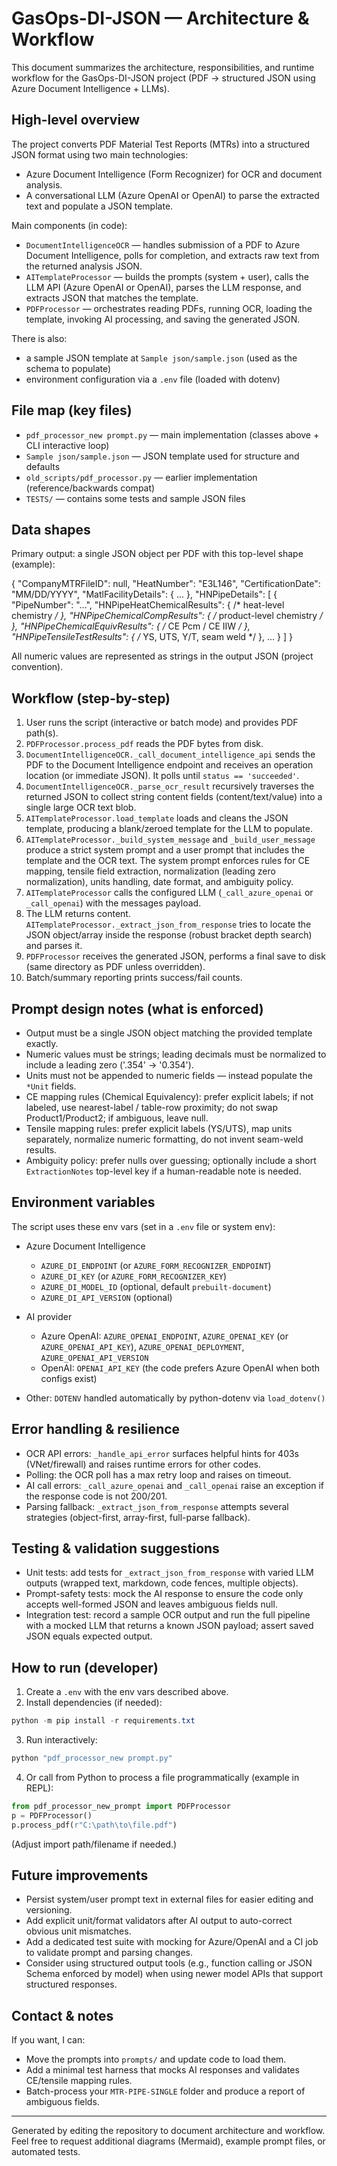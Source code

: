 # GasOps-DI-JSON — Architecture & Workflow

This document summarizes the architecture, responsibilities, and runtime workflow for the GasOps-DI-JSON project (PDF → structured JSON using Azure Document Intelligence + LLMs).

## High-level overview

The project converts PDF Material Test Reports (MTRs) into a structured JSON format using two main technologies:

- Azure Document Intelligence (Form Recognizer) for OCR and document analysis.
- A conversational LLM (Azure OpenAI or OpenAI) to parse the extracted text and populate a JSON template.

Main components (in code):

- `DocumentIntelligenceOCR` — handles submission of a PDF to Azure Document Intelligence, polls for completion, and extracts raw text from the returned analysis JSON.
- `AITemplateProcessor` — builds the prompts (system + user), calls the LLM API (Azure OpenAI or OpenAI), parses the LLM response, and extracts JSON that matches the template.
- `PDFProcessor` — orchestrates reading PDFs, running OCR, loading the template, invoking AI processing, and saving the generated JSON.

There is also:
- a sample JSON template at `Sample json/sample.json` (used as the schema to populate)
- environment configuration via a `.env` file (loaded with dotenv)

## File map (key files)

- `pdf_processor_new prompt.py` — main implementation (classes above + CLI interactive loop)
- `Sample json/sample.json` — JSON template used for structure and defaults
- `old_scripts/pdf_processor.py` — earlier implementation (reference/backwards compat)
- `TESTS/` — contains some tests and sample JSON files

## Data shapes

Primary output: a single JSON object per PDF with this top-level shape (example):

{
  "CompanyMTRFileID": null,
  "HeatNumber": "E3L146",
  "CertificationDate": "MM/DD/YYYY",
  "MatlFacilityDetails": { ... },
  "HNPipeDetails": [
    {
      "PipeNumber": "...",
      "HNPipeHeatChemicalResults": { /* heat-level chemistry */ },
      "HNPipeChemicalCompResults": { /* product-level chemistry */ },
      "HNPipeChemicalEquivResults": { /* CE Pcm / CE IIW */ },
      "HNPipeTensileTestResults": { /* YS, UTS, Y/T, seam weld */ },
      ...
    }
  ]
}

All numeric values are represented as strings in the output JSON (project convention).

## Workflow (step-by-step)

1. User runs the script (interactive or batch mode) and provides PDF path(s).
2. `PDFProcessor.process_pdf` reads the PDF bytes from disk.
3. `DocumentIntelligenceOCR._call_document_intelligence_api` sends the PDF to the Document Intelligence endpoint and receives an operation location (or immediate JSON). It polls until `status == 'succeeded'`.
4. `DocumentIntelligenceOCR._parse_ocr_result` recursively traverses the returned JSON to collect string content fields (content/text/value) into a single large OCR text blob.
5. `AITemplateProcessor.load_template` loads and cleans the JSON template, producing a blank/zeroed template for the LLM to populate.
6. `AITemplateProcessor._build_system_message` and `_build_user_message` produce a strict system prompt and a user prompt that includes the template and the OCR text. The system prompt enforces rules for CE mapping, tensile field extraction, normalization (leading zero normalization), units handling, date format, and ambiguity policy.
7. `AITemplateProcessor` calls the configured LLM (`_call_azure_openai` or `_call_openai`) with the messages payload.
8. The LLM returns content. `AITemplateProcessor._extract_json_from_response` tries to locate the JSON object/array inside the response (robust bracket depth search) and parses it.
9. `PDFProcessor` receives the generated JSON, performs a final save to disk (same directory as PDF unless overridden).
10. Batch/summary reporting prints success/fail counts.

## Prompt design notes (what is enforced)

- Output must be a single JSON object matching the provided template exactly.
- Numeric values must be strings; leading decimals must be normalized to include a leading zero ('.354' -> '0.354').
- Units must not be appended to numeric fields — instead populate the `*Unit` fields.
- CE mapping rules (Chemical Equivalency): prefer explicit labels; if not labeled, use nearest-label / table-row proximity; do not swap Product1/Product2; if ambiguous, leave null.
- Tensile mapping rules: prefer explicit labels (YS/UTS), map units separately, normalize numeric formatting, do not invent seam-weld results.
- Ambiguity policy: prefer nulls over guessing; optionally include a short `ExtractionNotes` top-level key if a human-readable note is needed.

## Environment variables

The script uses these env vars (set in a `.env` file or system env):

- Azure Document Intelligence
  - `AZURE_DI_ENDPOINT` (or `AZURE_FORM_RECOGNIZER_ENDPOINT`)
  - `AZURE_DI_KEY` (or `AZURE_FORM_RECOGNIZER_KEY`)
  - `AZURE_DI_MODEL_ID` (optional, default `prebuilt-document`)
  - `AZURE_DI_API_VERSION` (optional)

- AI provider
  - Azure OpenAI: `AZURE_OPENAI_ENDPOINT`, `AZURE_OPENAI_KEY` (or `AZURE_OPENAI_API_KEY`), `AZURE_OPENAI_DEPLOYMENT`, `AZURE_OPENAI_API_VERSION`
  - OpenAI: `OPENAI_API_KEY` (the code prefers Azure OpenAI when both configs exist)

- Other: `DOTENV` handled automatically by python-dotenv via `load_dotenv()`

## Error handling & resilience

- OCR API errors: `_handle_api_error` surfaces helpful hints for 403s (VNet/firewall) and raises runtime errors for other codes.
- Polling: the OCR poll has a max retry loop and raises on timeout.
- AI call errors: `_call_azure_openai` and `_call_openai` raise an exception if the response code is not 200/201.
- Parsing fallback: `_extract_json_from_response` attempts several strategies (object-first, array-first, full-parse fallback).

## Testing & validation suggestions

- Unit tests: add tests for `_extract_json_from_response` with varied LLM outputs (wrapped text, markdown, code fences, multiple objects).
- Prompt-safety tests: mock the AI response to ensure the code only accepts well-formed JSON and leaves ambiguous fields null.
- Integration test: record a sample OCR output and run the full pipeline with a mocked LLM that returns a known JSON payload; assert saved JSON equals expected output.

## How to run (developer)

1. Create a `.env` with the env vars described above.
2. Install dependencies (if needed):

```powershell
python -m pip install -r requirements.txt
```

3. Run interactively:

```powershell
python "pdf_processor_new prompt.py"
```

4. Or call from Python to process a file programmatically (example in REPL):

```python
from pdf_processor_new_prompt import PDFProcessor
p = PDFProcessor()
p.process_pdf(r"C:\path\to\file.pdf")
```

(Adjust import path/filename if needed.)

## Future improvements

- Persist system/user prompt text in external files for easier editing and versioning.
- Add explicit unit/format validators after AI output to auto-correct obvious unit mismatches.
- Add a dedicated test suite with mocking for Azure/OpenAI and a CI job to validate prompt and parsing changes.
- Consider using structured output tools (e.g., function calling or JSON Schema enforced by model) when using newer model APIs that support structured responses.

## Contact & notes

If you want, I can:
- Move the prompts into `prompts/` and update code to load them.
- Add a minimal test harness that mocks AI responses and validates CE/tensile mapping rules.
- Batch-process your `MTR-PIPE-SINGLE` folder and produce a report of ambiguous fields.

---

Generated by editing the repository to document architecture and workflow. Feel free to request additional diagrams (Mermaid), example prompt files, or automated tests.